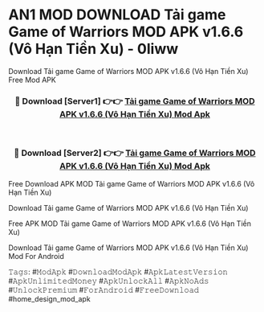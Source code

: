 # AN1 MOD DOWNLOAD Tải game Game of Warriors MOD APK v1.6.6 (Vô Hạn Tiền Xu) - 0liww
Download Tải game Game of Warriors MOD APK v1.6.6 (Vô Hạn Tiền Xu) Free Mod APK

<div align="center">
<h3>🔴 Download [Server1] 👉👉 <a href="https://apk-comot.site?title=Tải_game_Game_of_Warriors_MOD_APK_v1.6.6_(Vô_Hạn_Tiền_Xu)">Tải game Game of Warriors MOD APK v1.6.6 (Vô Hạn Tiền Xu) Mod Apk</a></h3><br>

<h3>🔴 Download [Server2] 👉👉 <a href="https://apk-comot.site?title=Tải_game_Game_of_Warriors_MOD_APK_v1.6.6_(Vô_Hạn_Tiền_Xu)">Tải game Game of Warriors MOD APK v1.6.6 (Vô Hạn Tiền Xu) Mod Apk</a></h3>
</div>


Free Download APK MOD Tải game Game of Warriors MOD APK v1.6.6 (Vô Hạn Tiền Xu)

Download Tải game Game of Warriors MOD APK v1.6.6 (Vô Hạn Tiền Xu) 

Free APK MOD Tải game Game of Warriors MOD APK v1.6.6 (Vô Hạn Tiền Xu) 

Download Tải game Game of Warriors MOD APK v1.6.6 (Vô Hạn Tiền Xu) Mod For Android

𝚃𝚊𝚐𝚜: #𝙼𝚘𝚍𝙰𝚙𝚔 #𝙳𝚘𝚠𝚗𝚕𝚘𝚊𝚍𝙼𝚘𝚍𝙰𝚙𝚔 #𝙰𝚙𝚔𝙻𝚊𝚝𝚎𝚜𝚝𝚅𝚎𝚛𝚜𝚒𝚘𝚗 #𝙰𝚙𝚔𝚄𝚗𝚕𝚒𝚖𝚒𝚝𝚎𝚍𝙼𝚘𝚗𝚎𝚢 #𝙰𝚙𝚔𝚄𝚗𝚕𝚘𝚌𝚔𝙰𝚕𝚕 #𝙰𝚙𝚔𝙽𝚘𝙰𝚍𝚜 #𝚄𝚗𝚕𝚘𝚌𝚔𝙿𝚛𝚎𝚖𝚒𝚞𝚖 #𝙵𝚘𝚛𝙰𝚗𝚍𝚛𝚘𝚒𝚍 #𝙵𝚛𝚎𝚎𝙳𝚘𝚠𝚗𝚕𝚘𝚊𝚍 #home_design_mod_apk